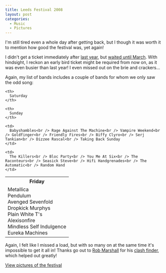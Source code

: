 ```yaml
---
title: Leeds Festival 2008
layout: post
categories:
  - Music
  - Pictures
---
```

I'm still tired even a whole day after getting back, but I though it was worth it to mention how good the festival was, yet again!

I didn't get a ticket immediately after [last year](https://blog.cmbuckley.co.uk/2007/08/27/leeds-festival-2007/), but [waited until March](https://blog.cmbuckley.co.uk/2008/03/31/leeds-festival-line-up/). With hindsight, I reckon an early bird ticket might be required from now on, as it was even busier than last year! I even missed out on the brie and crackers...

Again, my list of bands includes a couple of bands for whom we only saw the odd song:

<table class="noborder">
  <tr>
    <th>
      Friday
    </th>

    <th>
      Saturday
    </th>

    <th>
      Sunday
    </th>
  </tr>

  <tr>
    <td>
      Metallica<br /> Pendulum<br /> Avenged Sevenfold<br /> Dropkick Murphys<br /> Plain White T's<br /> Alexisonfire<br /> Mindless Self Indulgence<br /> Eureka Machines
    </td>

    <td>
      Babyshambles<br /> Rage Against The Machine<br /> Vampire Weekend<br /> Goldfinger<br /> Friendly Fires<br /> Biffy Clyro<br /> Serj Tankian<br /> Dizzee Rascal<br /> Taking Back Sunday
    </td>

    <td>
      The Killers<br /> Bloc Party<br /> You Me At Six<br /> The Raconteurs<br /> Seasick Steve<br /> Hifi Handgrenades<br /> The Automatic<br /> Random Hand
    </td>
  </tr>
</table>

Again, I felt like I missed a load, but with so many on at the same time it's impossible to get it all in! Thanks go out to [Rob Marshall](http://rdmsoft.com/) for his [clash finder](http://bugs.rdmsoft.com/leeds/), which helped out greatly!

[View pictures of the festival](https://pictures.scholesmafia.co.uk/index.php/2008/08/22.08.08_24.08.08-leeds-festival/)

